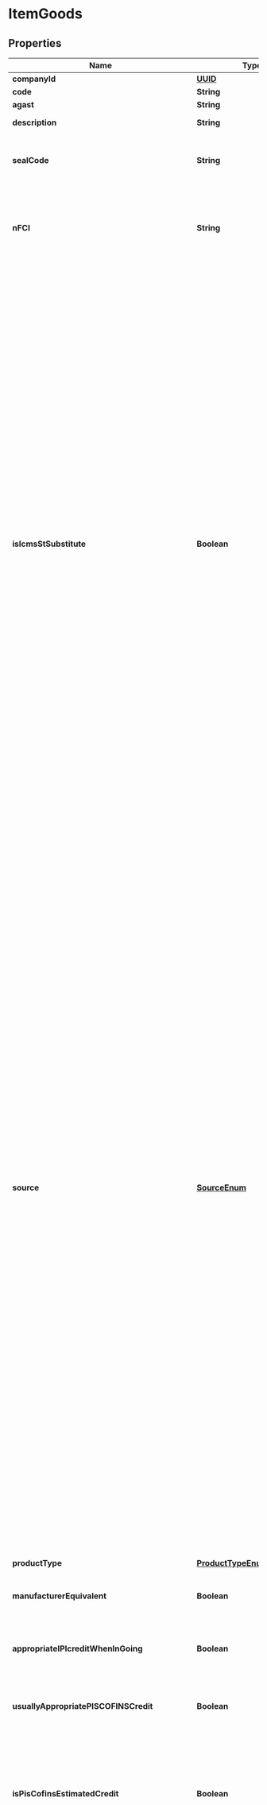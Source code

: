 
# ItemGoods

## Properties
Name | Type | Description | Notes
------------ | ------------- | ------------- | -------------
**companyId** | [**UUID**](UUID.md) | Company ID | 
**code** | **String** | ERP Code | 
**agast** | **String** | Agast Code | 
**description** | **String** | Item Description |  [optional]
**sealCode** | **String** | Seal Code for ipi tax control (código do selo para controle de IPI) | 
**nFCI** | **String** | Importation content form number (Número de controle da FCI - Ficha de Conteúdo de Importação) |  [optional]
**isIcmsStSubstitute** | **Boolean** | this field inform that this merchandise or product is ICMS Substitute Must be used when the item is for resale and the company will assume the role of ICMS Substitute (wholesaler, retailer, distributor). Example: when Importing some product the company does not pay IcmsSt at the time of customs clearance but when selling sale the item. Deverá ser utilizado quando a empresa que irá vender a mercadoria sujeita ao ICMS ST for o SUBSTITUTO TRIBUTÁRIO (Distribuidor, atacadista e varejista), como por exemplo das mercadorias IMPORTADAS, neste sentido, a empresa não irá pagar o ICMS ST no desembaraço aduaneiro e irá recolher quando for vender as mesmas.  |  [optional]
**source** | [**SourceEnum**](#SourceEnum) | - &#39;0&#39; # National goods - except those treated in codes 3,4, 5 and 8 - &#39;1&#39; # Foreign goods - Imported directly by seller, except those in code 6 - &#39;2&#39; # Foreign goods - Acquired in the internal market (inside Brazil), except those in code 7 - &#39;3&#39; # National goods - Merchandise or goods with imported content above 40% and with less than or equal to 70% - &#39;4&#39; # National goods from production following &#39;standard basic processes&#39; as stablished by legislation (standard basic processes are devised to separate simple assembly from manufaturing processes) - &#39;5&#39; # National goods - Merchandise or goods with imported content equal or below 40% - &#39;6&#39; # Foreign goods - Directly imported by Seller, without a National Equivalent as listed by Comex and natural gas - &#39;7&#39; # Foreign goods - Acquired inside Brazil, without a National Equivalent  as listed by Comex and natural gas - &#39;8&#39; # National goods - Merchandise or goods with imported content above 70%  |  [optional]
**productType** | [**ProductTypeEnum**](#ProductTypeEnum) |  |  [optional]
**manufacturerEquivalent** | **Boolean** | Item is merchandise but will be considered product |  [optional]
**appropriateIPIcreditWhenInGoing** | **Boolean** | Inform that this item will have rights to aprropriate IPI credit |  [optional]
**usuallyAppropriatePISCOFINSCredit** | **Boolean** | Subject to appropriate PIS/COFINS credit, when NO CUMULATIVE |  [optional]
**isPisCofinsEstimatedCredit** | **Boolean** | The credit PIS/COFINS is subject to purchase form companies, but exist some exceptions, when the credit will be a estimated amount |  [optional]
**piscofinsRevenueType** | [**PiscofinsRevenueTypeEnum**](#PiscofinsRevenueTypeEnum) | - &#39;01&#39; # Vinculada Exclusivamente a Receita Tributada no Mercado Interno - &#39;02&#39; # Exclusivamente a Receita Não Tributada no Mercado Interno - &#39;03&#39; # Exclusivamente a Receita de Exportação - &#39;04&#39; # Vinculada a Receitas Tributadas e Não-Tributadas no Mercado Interno - &#39;05&#39; # Vinculada a Receitas Tributadas no Mercado Interno e de Exportação - &#39;06&#39; # Vinculada a Receitas Não-Tributadas no Mercado Interno e de Exportação - &#39;07&#39; # Vinculada a Receitas Tributadas e Não-Tributadas no Mercado Interno, e de Exportação  |  [optional]
**icmsBaseDiscountForMonoPhaseSocialContr** | **Double** | Discount allowed on icms base when PIS/COFINS are Monophase |  [optional]
**cest** | **String** | tax substitution code - Codigo especificador da Substuicao Tributaria |  [optional]
**cean** | **String** | GTIN NUMBER |  [optional]
**nve** | **String** | Nomenclatura de Valor aduaneio e Estatístico - NCM extension code |  [optional]
**salesUnit** | **String** |  |  [optional]
**salesUnitIPIfactor** | **Double** | factor to convert sales quantity to IPI taxable quantity when it is by SRF Statutory Retail Price (Pauta) |  [optional]
**salesUnitIcmsfactor** | **Double** | factor to convert sales quantity to ICMS taxable quantity when it is by SRF Statutory Retail Price (Pauta) |  [optional]
**salesUnitIcmsStfactor** | **Double** | factor to convert sales quantity to ICMS-ST taxable quantity when it is by SRF Statutory Retail Price (Pauta) |  [optional]
**salesUnitPisCofinsfactor** | **Double** | factor to convert sales quantity to PIS/COFINS taxable quantity when it is by SRF Statutory Retail Price (Pauta) |  [optional]
**purchaseUnit** | **String** |  |  [optional]
**purchaseUnitIPIfactor** | **Double** | factor to convert purchase quantity to IPI taxable quantity when it is by SRF Statutory Retail Price (Pauta) |  [optional]
**purchaseUnitIcmsfactor** | **Double** | factor to convert purchase quantity to ICMS taxable quantity when it is by SRF Statutory Retail Price (Pauta) |  [optional]
**purchaseUnitIcmsStfactor** | **Double** | factor to convert purchase quantity to ICMS-ST taxable quantity when it is by SRF Statutory Retail Price (Pauta) |  [optional]
**purchaseUnitPisCofinsfactor** | **Double** | factor to convert purchase quantity to PIS/COFINS taxable quantity when it is by SRF Statutory Retail Price (Pauta) |  [optional]
**firstUse** | **Boolean** | When the product is new, and will be retail, firt time that it exit it is subject to IPI |  [optional]


<a name="SourceEnum"></a>
## Enum: SourceEnum
Name | Value
---- | -----


<a name="ProductTypeEnum"></a>
## Enum: ProductTypeEnum
Name | Value
---- | -----


<a name="PiscofinsRevenueTypeEnum"></a>
## Enum: PiscofinsRevenueTypeEnum
Name | Value
---- | -----



